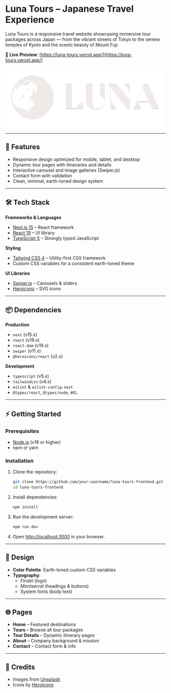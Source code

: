 # Luna Tours – Japanese Travel Experience

Luna Tours is a responsive travel website showcasing immersive tour packages across Japan — from the vibrant streets of Tokyo to the serene temples of Kyoto and the scenic beauty of Mount Fuji.

🔗 **Live Preview**: [https://luna-tours.vercel.app/](https://luna-tours.vercel.app/)

![Luna Tours Banner](/public/logo/LUNA.png)

---

## 🚀 Features

- Responsive design optimized for mobile, tablet, and desktop
- Dynamic tour pages with itineraries and details
- Interactive carousel and image galleries (Swiper.js)
- Contact form with validation
- Clean, minimal, earth-toned design system

---

## 🛠️ Tech Stack

**Frameworks & Languages**

- [Next.js 15](https://nextjs.org/) – React framework
- [React 19](https://react.dev/) – UI library
- [TypeScript 5](https://www.typescriptlang.org/) – Strongly typed JavaScript

**Styling**

- [Tailwind CSS 4](https://tailwindcss.com/) – Utility-first CSS framework
- Custom CSS variables for a consistent earth-toned theme

**UI Libraries**

- [Swiper.js](https://swiperjs.com/) – Carousels & sliders
- [Heroicons](https://heroicons.com/) – SVG icons

---

## 📦 Dependencies

**Production**

- `next` (v15.x)
- `react` (v19.x)
- `react-dom` (v19.x)
- `swiper` (v11.x)
- `@heroicons/react` (v2.x)

**Development**

- `typescript` (v5.x)
- `tailwindcss` (v4.x)
- `eslint` & `eslint-config-next`
- `@types/react`, `@types/node`, etc.

---

## ⚡ Getting Started

### Prerequisites

- [Node.js](https://nodejs.org/) (v18 or higher)
- npm or yarn

### Installation

1. Clone the repository:

   ```bash
   git clone https://github.com/your-username/luna-tours-frontend.git
   cd luna-tours-frontend 
   ```

2. Install dependencies:

   ```bash
   npm install
   ```

3. Run the development server:

   ```bash
   npm run dev
   ```

4. Open [http://localhost:3000](http://localhost:3000) in your browser.

---

## 🎨 Design

- **Color Palette**: Earth-toned custom CSS variables
- **Typography**:
  - _Findel_ (logo)
  - _Montserrat_ (headings & buttons)
  - System fonts (body text)

---

## 🌐 Pages

- **Home** – Featured destinations
- **Tours** – Browse all tour packages
- **Tour Details** – Dynamic itinerary pages
- **About** – Company background & mission
- **Contact** – Contact form & info

---

## 🙏 Credits

- Images from [Unsplash](https://unsplash.com/)
- Icons by [Heroicons](https://heroicons.com/)
